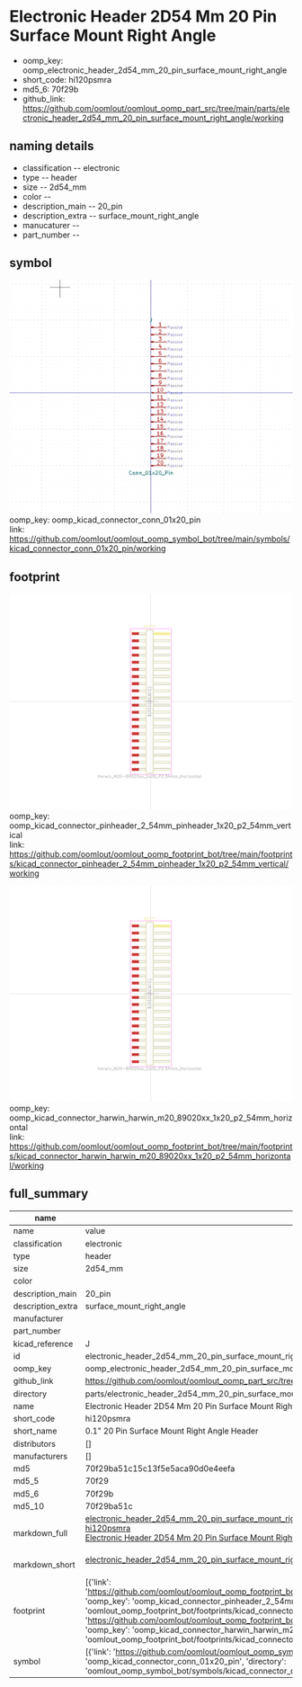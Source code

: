 # Electronic Header 2D54 Mm 20 Pin Surface Mount Right Angle

  
* oomp_key: oomp_electronic_header_2d54_mm_20_pin_surface_mount_right_angle 
* short_code: hi120psmra
* md5_6: 70f29b  
* github_link: https://github.com/oomlout/oomlout_oomp_part_src/tree/main/parts/electronic_header_2d54_mm_20_pin_surface_mount_right_angle/working  
## naming details
* classification -- electronic
* type -- header
* size -- 2d54_mm
* color -- 
* description_main -- 20_pin
* description_extra -- surface_mount_right_angle
* manucaturer -- 
* part_number -- 



## symbol

![](symbol/0/working/working_600.png)  
oomp_key: oomp_kicad_connector_conn_01x20_pin  
link: https://github.com/oomlout/oomlout_oomp_symbol_bot/tree/main/symbols/kicad_connector_conn_01x20_pin/working  

## footprint

![](footprint/0/working/working_600.png)  
oomp_key: oomp_kicad_connector_pinheader_2_54mm_pinheader_1x20_p2_54mm_vertical  
link: https://github.com/oomlout/oomlout_oomp_footprint_bot/tree/main/footprints/kicad_connector_pinheader_2_54mm_pinheader_1x20_p2_54mm_vertical/working  

![](footprint/0/working/working_600.png)  
oomp_key: oomp_kicad_connector_harwin_harwin_m20_89020xx_1x20_p2_54mm_horizontal  
link: https://github.com/oomlout/oomlout_oomp_footprint_bot/tree/main/footprints/kicad_connector_harwin_harwin_m20_89020xx_1x20_p2_54mm_horizontal/working  

## full_summary
| name | value | 
| --- | --- | 
| name | value | 
| classification | electronic | 
| type | header | 
| size | 2d54_mm | 
| color |  | 
| description_main | 20_pin | 
| description_extra | surface_mount_right_angle | 
| manufacturer |  | 
| part_number |  | 
| kicad_reference | J | 
| id | electronic_header_2d54_mm_20_pin_surface_mount_right_angle | 
| oomp_key | oomp_electronic_header_2d54_mm_20_pin_surface_mount_right_angle | 
| github_link | https://github.com/oomlout/oomlout_oomp_part_src/tree/main/parts/electronic_header_2d54_mm_20_pin_surface_mount_right_angle/working | 
| directory | parts/electronic_header_2d54_mm_20_pin_surface_mount_right_angle | 
| name | Electronic Header 2D54 Mm 20 Pin Surface Mount Right Angle | 
| short_code | hi120psmra | 
| short_name | 0.1" 20 Pin Surface Mount Right Angle Header | 
| distributors | [] | 
| manufacturers | [] | 
| md5 | 70f29ba51c15c13f5e5aca90d0e4eefa | 
| md5_5 | 70f29 | 
| md5_6 | 70f29b | 
| md5_10 | 70f29ba51c | 
| markdown_full | [electronic_header_2d54_mm_20_pin_surface_mount_right_angle](https://github.com/oomlout/oomlout_oomp_part_src/tree/main/parts/electronic_header_2d54_mm_20_pin_surface_mount_right_angle/working)<br>[hi120psmra](https://github.com/oomlout/oomlout_oomp_part_src/tree/main/parts/electronic_header_2d54_mm_20_pin_surface_mount_right_angle/working)<br>[Electronic Header 2D54 Mm 20 Pin Surface Mount Right Angle](https://github.com/oomlout/oomlout_oomp_part_src/tree/main/parts/electronic_header_2d54_mm_20_pin_surface_mount_right_angle/working)<br><br> | 
| markdown_short | [electronic_header_2d54_mm_20_pin_surface_mount_right_angle](https://github.com/oomlout/oomlout_oomp_part_src/tree/main/parts/electronic_header_2d54_mm_20_pin_surface_mount_right_angle/working)<br><br> | 
| footprint | [{'link': 'https://github.com/oomlout/oomlout_oomp_footprint_bot/tree/main/foootprntss/kicad_connector_pinheader_2_54mm_pinheader_1x20_p2_54mm_vertical', 'oomp_key': 'oomp_kicad_connector_pinheader_2_54mm_pinheader_1x20_p2_54mm_vertical', 'directory': 'oomlout_oomp_footprint_bot/footprints/kicad_connector_pinheader_2_54mm_pinheader_1x20_p2_54mm_vertical//working/working.kicad_mod'}, {'link': 'https://github.com/oomlout/oomlout_oomp_footprint_bot/tree/main/foootprntss/kicad_connector_harwin_harwin_m20_89020xx_1x20_p2_54mm_horizontal', 'oomp_key': 'oomp_kicad_connector_harwin_harwin_m20_89020xx_1x20_p2_54mm_horizontal', 'directory': 'oomlout_oomp_footprint_bot/footprints/kicad_connector_harwin_harwin_m20_89020xx_1x20_p2_54mm_horizontal//working/working.kicad_mod'}] | 
| symbol | [{'link': 'https://github.com/oomlout/oomlout_oomp_symbol_bot/tree/main/symbols/kicad_connector_conn_01x20_pin', 'oomp_key': 'oomp_kicad_connector_conn_01x20_pin', 'directory': 'oomlout_oomp_symbol_bot/symbols/kicad_connector_conn_01x20_pin//working/working.kicad_sym'}] | 
